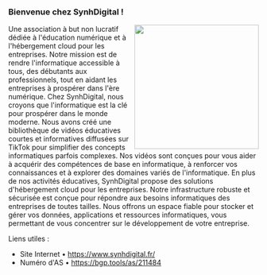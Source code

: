 ### Bienvenue chez SynhDigital !

<img src="https://avatars.githubusercontent.com/u/89454668?s=400&u=61e9bc6a2d8fb8dbb8e8f52c9d0a84e413dfb795&v=4" width="250" height="250" align="right"/>

Une association à but non lucratif dédiée à l'éducation numérique et à l'hébergement cloud pour les entreprises. Notre mission est de rendre l'informatique accessible à tous, des débutants aux professionnels, tout en aidant les entreprises à prospérer dans l'ère numérique. Chez SynhDigital, nous croyons que l'informatique est la clé pour prospérer dans le monde moderne. Nous avons créé une bibliothèque de vidéos éducatives courtes et informatives diffusées sur TikTok pour simplifier des concepts informatiques parfois complexes. Nos vidéos sont conçues pour vous aider à acquérir des compétences de base en informatique, à renforcer vos connaissances et à explorer des domaines variés de l'informatique. En plus de nos activités éducatives, SynhDigital propose des solutions d'hébergement cloud pour les entreprises. Notre infrastructure robuste et sécurisée est conçue pour répondre aux besoins informatiques des entreprises de toutes tailles. Nous offrons un espace fiable pour stocker et gérer vos données, applications et ressources informatiques, vous permettant de vous concentrer sur le développement de votre entreprise.
<br>

Liens utiles :
- Site Internet • https://www.synhdigital.fr/
- Numéro d'AS   • https://bgp.tools/as/211484
